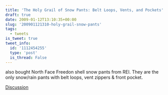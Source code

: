 ```yaml
---
title: 'The Holy Grail of Snow Pants: Belt Loops, Vents, and Pockets'
draft: true
date: 2009-01-12T13:10:35+00:00
slug: '200901121310-holy-grail-snow-pants'
tags:
  - tweets
is_tweet: true
tweet_info:
  id: '1112454255'
  type: 'post'
  is_thread: False
---
```




also bought North Face Freedon shell snow pants from REI. They are the only snow/rain pants with belt loops, vent zippers & front pocket.

[Discussion](https://x.com/sytelus/status/1112454255)
